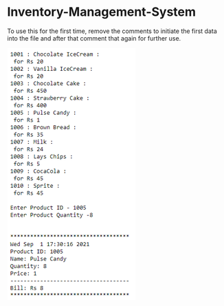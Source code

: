 # Inventory-Management-System

To use this for the first time, remove the comments to initiate the first data into the file and after that comment that again for further use.

![alt text](https://github.com/TechSpiritSS/Inventory-Management-System/blob/main/image.png?raw=true)
